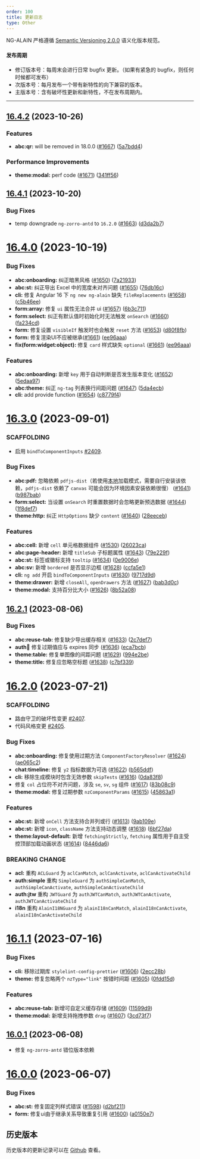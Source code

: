 ```yaml
---
order: 100
title: 更新日志
type: Other
---
```


NG-ALAIN 严格遵循 [Semantic Versioning 2.0.0](http://semver.org/lang/zh-CN/) 语义化版本规范。

#### 发布周期

* 修订版本号：每周末会进行日常 bugfix 更新。（如果有紧急的 bugfix，则任何时候都可发布）
* 次版本号：每月发布一个带有新特性的向下兼容的版本。
* 主版本号：含有破坏性更新和新特性，不在发布周期内。

---

## [16.4.2](https://github.com/ng-alain/delon/compare/16.4.1...16.4.2) (2023-10-26)

### Features

* **abc:qr:** will be removed in 18.0.0 ([#1667](https://github.com/ng-alain/delon/issues/1667)) ([5a7bdd4](https://github.com/ng-alain/delon/commit/5a7bdd42226960c8140397b1a1a377fb87ca725e))

### Performance Improvements

* **theme:modal:** perf code ([#1671](https://github.com/ng-alain/delon/issues/1671)) ([341ff56](https://github.com/ng-alain/delon/commit/341ff56dc67d65d5a545f124a51938366c7722dc))


## [16.4.1](https://github.com/ng-alain/delon/compare/16.4.0...16.4.1) (2023-10-20)

### Bug Fixes

* temp downgrade `ng-zorro-antd` to `16.2.0` ([#1663](https://github.com/ng-alain/delon/issues/1663)) ([d3da2b7](https://github.com/ng-alain/delon/commit/d3da2b753c1ebed589ba51e9f184270508eb0ff9))


# [16.4.0](https://github.com/ng-alain/delon/compare/16.3.0...16.4.0) (2023-10-19)

### Bug Fixes

* **abc:onboarding:** 纠正暗黑风格 ([#1650](https://github.com/ng-alain/delon/issues/1650)) ([7a21933](https://github.com/ng-alain/delon/commit/7a219338660bfbbe18f5ee35ccd1caaabf6e40a4))
* **abc:st:** 纠正导出 Excel 中的宽度未对齐问题 ([#1655](https://github.com/ng-alain/delon/issues/1655)) ([76db16c](https://github.com/ng-alain/delon/commit/76db16c526057138e470244ccef1cd67e853ccc9))
* **cli:** 修复 Angular 16 下 `ng new ng-alain` 缺失 `fileReplacements` ([#1658](https://github.com/ng-alain/delon/issues/1658)) ([c5b46ee](https://github.com/ng-alain/delon/commit/c5b46ee50a3741dba0f0731f2f2326e9fd47b6cd))
* **form:array:** 修复 `ui` 属性无法合并 ui ([#1657](https://github.com/ng-alain/delon/issues/1657)) ([6b3c711](https://github.com/ng-alain/delon/commit/6b3c711f2f56cbf93f2078b6d83a751b9bdd8bde))
* **form:select:** 纠正有默认值时初始化时无法触发 `onSearch` ([#1660](https://github.com/ng-alain/delon/issues/1660)) ([fa234cd](https://github.com/ng-alain/delon/commit/fa234cd2e7a127e4df79a82b6965a03220497143))
* **form:** 修复设置 `visibleIf` 触发时也会触发 `reset` 方法 ([#1653](https://github.com/ng-alain/delon/issues/1653)) ([d80f8fb](https://github.com/ng-alain/delon/commit/d80f8fba87659be8099962817cbd17422a5ae249))
* **form:** 修复渲染UI不应被继承([#1661](https://github.com/ng-alain/delon/issues/1661)) ([ee96aaa](https://github.com/ng-alain/delon/commit/ee96aaac047dfa990aa0ffc2d94808939c3311c5))
* **fix(form:widget:object):** 修复 `card` 样式缺失 `optional` ([#1661](https://github.com/ng-alain/delon/issues/1661)) ([ee96aaa](https://github.com/ng-alain/delon/commit/ee96aaac047dfa990aa0ffc2d94808939c3311c5))

### Features

* **abc:onboarding:** 新增 `key` 用于自动判断是否发生版本变化 ([#1652](https://github.com/ng-alain/delon/issues/1652)) ([5edaa97](https://github.com/ng-alain/delon/commit/5edaa970f508c402d94843bb8260a5d72bdb5870))
* **abc:theme:** 纠正 `ng-tag` 列表换行间距问题 ([#1647](https://github.com/ng-alain/delon/issues/1647)) ([5da4ecb](https://github.com/ng-alain/delon/commit/5da4ecb766c9195609899dbaa543b5eefad82f01))
* **cli:** add provide function ([#1654](https://github.com/ng-alain/delon/issues/1654)) ([c8779f4](https://github.com/ng-alain/delon/commit/c8779f41234364bf8690dcf9c9aa5d90c48eadcd))


# [16.3.0](https://github.com/ng-alain/delon/compare/16.2.1...16.3.0) (2023-09-01)

### SCAFFOLDING

* 启用 `bindToComponentInputs` [#2409](https://github.com/ng-alain/ng-alain/pull/2409/files).

### Bug Fixes

* **abc:pdf:** 忽略依赖 `pdfjs-dist`（若使用[本地](https://ng-alain.com/components/pdf)加载模式，需要自行安装该依赖，`pdfjs-dist` 依赖了 `canvas` 可能会因为环境因素安装依赖很慢） ([#1641](https://github.com/ng-alain/delon/issues/1641)) ([b987bab](https://github.com/ng-alain/delon/commit/b987baba6035eb60872c4ee48198568df140869c))
* **form:select:** 当设置 `onSearch` 时重置数据时会忽略更新预选数据 ([#1644](https://github.com/ng-alain/delon/issues/1644)) ([1f8def7](https://github.com/ng-alain/delon/commit/1f8def70856c091ed677cbd47aed7ca230a2aa79))
* **theme:http:** 纠正 `HttpOptions` 缺少 `content` ([#1640](https://github.com/ng-alain/delon/issues/1640)) ([28eeceb](https://github.com/ng-alain/delon/commit/28eecebd7ab71a1b9a8345c0af1ebe22fd3bc1a6))

### Features

* **abc:cell:** 新增 `cell` 单元格数据组件 ([#1530](https://github.com/ng-alain/delon/issues/1530)) ([26023ca](https://github.com/ng-alain/delon/commit/26023cac7a91cae5383cfffd26d44fba6a95fb9f))
* **abc:page-header:** 新增 `titleSub` 子标题属性 ([#1643](https://github.com/ng-alain/delon/issues/1643)) ([79e229f](https://github.com/ng-alain/delon/commit/79e229f5c1b509dd463c48e4a82b361e5d923920))
* **abc:st:** 标签或徽标支持 `tooltip` ([#1634](https://github.com/ng-alain/delon/issues/1634)) ([0e9006e](https://github.com/ng-alain/delon/commit/0e9006e5b9fd30092b5a808f9b3d8012fd3a060c))
* **abc:sv:** 新增 `bordered` 是否显示边框 ([#1628](https://github.com/ng-alain/delon/issues/1628)) ([ccfa5e1](https://github.com/ng-alain/delon/commit/ccfa5e1d6f5cf1d3f9bc5360bc2e373604ae22a2))
* **cli:** `ng add` 开启 `bindToComponentInputs` ([#1630](https://github.com/ng-alain/delon/issues/1630)) ([9717d9d](https://github.com/ng-alain/delon/commit/9717d9dd4ee1d5ab1526616a99da7b70e8664bd2))
* **theme:drawer:** 新增 `closeAll`, `openDrawers` 方法 ([#1627](https://github.com/ng-alain/delon/issues/1627)) ([bab3d0c](https://github.com/ng-alain/delon/commit/bab3d0c3c648d933784c4623b2714ac227219c5c))
* **theme:modal:** 支持百分比大小 ([#1626](https://github.com/ng-alain/delon/issues/1626)) ([8b52a08](https://github.com/ng-alain/delon/commit/8b52a08d82378a42e06c316757e19e5434e109dc))


## [16.2.1](https://github.com/ng-alain/delon/compare/16.2.0...16.2.1) (2023-08-06)

### Bug Fixes

* **abc:reuse-tab:** 修复缺少导出缓存相关 ([#1633](https://github.com/ng-alain/delon/issues/1633)) ([2c7def7](https://github.com/ng-alain/delon/commit/2c7def75a5b219a58319ab129407f4058010fc44))
* **auth:cookie:** 修复过期值应与 expires 同步 ([#1636](https://github.com/ng-alain/delon/issues/1636)) ([eca7bcb](https://github.com/ng-alain/delon/commit/eca7bcb2e7ba43b3a4b3bb4ab3cd17a7d762a967))
* **theme:table:** 修复单图像的间距问题 ([#1629](https://github.com/ng-alain/delon/issues/1629)) ([994e2be](https://github.com/ng-alain/delon/commit/994e2be90354a55a538ed1b55c413b8ce8cde872))
* **theme:title:** 修复应忽略空标题 ([#1638](https://github.com/ng-alain/delon/issues/1638)) ([c7bf339](https://github.com/ng-alain/delon/commit/c7bf339ee417a3b238cdb7dc18cccd1fe99a6c88))


# [16.2.0](https://github.com/ng-alain/delon/compare/16.1.1...16.2.0) (2023-07-21)

### SCAFFOLDING

* 路由守卫的破坏性变更 [#2407](https://github.com/ng-alain/ng-alain/pull/2407/files).
* 代码风格变更 [#2405](https://github.com/ng-alain/ng-alain/pull/2405/files#diff-a3f38f2cae79a3819f93ff1a9d4cd281cbe8f95696e14a29864f08796d3dc568).

### Bug Fixes

* **abc:onboarding:** 修复使用过期方法 `ComponentFactoryResolver` ([#1624](https://github.com/ng-alain/delon/issues/1624)) ([ae065c2](https://github.com/ng-alain/delon/commit/ae065c21e9ba1ea0d56bae9ceb1e44b7bbb9b0fb))
* **chat:timeline:** 修复 `y2` 指标数据为可选 ([#1622](https://github.com/ng-alain/delon/issues/1622)) ([b565ddf](https://github.com/ng-alain/delon/commit/b565ddfdd7872a43f9fd3b3a1fd33d739f08074c))
* **cli:** 移除生成模块时包含无效参数 `skipTests` ([#1616](https://github.com/ng-alain/delon/issues/1616)) ([0da83f8](https://github.com/ng-alain/delon/commit/0da83f83b90ea5a367d35c6761554d7ebc07bfd0))
* 修复 `col` 占位符不对齐问题，涉及 `se`, `sv`, `sg` 组件 ([#1617](https://github.com/ng-alain/delon/issues/1617)) ([83b08c9](https://github.com/ng-alain/delon/commit/83b08c95ba803cf29e0f10bb354ae4f9170b2295))
* **theme:modal:** 修复过期参数 `nzComponentParams` ([#1615](https://github.com/ng-alain/delon/issues/1615)) ([45863a1](https://github.com/ng-alain/delon/commit/45863a1d62e5751416321cb1d591faf820bb82d3))

### Features

* **abc:st:** 新增 `onCell` 方法支持合并列或行 ([#1613](https://github.com/ng-alain/delon/issues/1613)) ([9ab109e](https://github.com/ng-alain/delon/commit/9ab109e8f99fb1bd4e5b4e99b0b814bf34f0b4ac))
* **abc:st:** 新增 `icon`, `className` 方法支持动态调整 ([#1618](https://github.com/ng-alain/delon/issues/1618)) ([6bf27da](https://github.com/ng-alain/delon/commit/6bf27dac696818ff78b0ee955333e308597c968b))
* **theme:layout-default:** 新增 `fetchingStrictly`, `fetching` 属性用于自主受控顶部加载动画状态 ([#1614](https://github.com/ng-alain/delon/issues/1614)) ([8446da6](https://github.com/ng-alain/delon/commit/8446da6fdd10d07f2e917d91830d95e1c81d2622))

### BREAKING CHANGE

* **acl:** 重构 `ACLGuard` 为 `aclCanMatch`, `aclCanActivate`, `aclCanActivateChild`
* **auth:simple** 重构 `SimpleGuard` 为 `authSimpleCanMatch`, `authSimpleCanActivate`, `authSimpleCanActivateChild`
* **auth:jtw** 重构 `JWTGuard` 为 `authJWTCanMatch`, `authJWTCanActivate`, `authJWTCanActivateChild`
* **i18n** 重构 `AlainI18NGuard` 为 `alainI18nCanMatch`, `alainI18nCanActivate`, `alainI18nCanActivateChild`


# [16.1.1](https://github.com/ng-alain/delon/compare/16.0.1...16.1.0) (2023-07-16)

### Bug Fixes

* **cli:** 移除过期库 `stylelint-config-prettier` ([#1606](https://github.com/ng-alain/delon/issues/1606)) ([2ecc28b](https://github.com/ng-alain/delon/commit/2ecc28b53773d9b5215ebd720be4ead55d78c705))
* **theme:** 修复忽略两个 `nzType="link"` 按错时间距 ([#1605](https://github.com/ng-alain/delon/issues/1605)) ([0fdd15d](https://github.com/ng-alain/delon/commit/0fdd15dd0922bf6570d38fabd1afc1ca755b87a2))

### Features

* **abc:reuse-tab:** 新增可自定义缓存存储 ([#1609](https://github.com/ng-alain/delon/issues/1609)) ([11599d9](https://github.com/ng-alain/delon/commit/11599d9566712c707146e4ac299ec6efc2d82b01))
* **theme:modal:** 新增支持拖拽参数 `drag` ([#1607](https://github.com/ng-alain/delon/issues/1607)) ([3cd73f7](https://github.com/ng-alain/delon/commit/3cd73f7f86a76a7ea450f839e9ad359f6afd0da4))


## [16.0.1](https://github.com/ng-alain/delon/compare/16.0.0...16.0.1) (2023-06-08)

* 修复 `ng-zorro-antd` 错位版本依赖

# [16.0.0](https://github.com/ng-alain/delon/compare/15.2.1...16.0.0) (2023-06-07)

### Bug Fixes

* **abc:st:** 修复固定列样式错误 ([#1598](https://github.com/ng-alain/delon/issues/1598)) ([d2bf211](https://github.com/ng-alain/delon/commit/d2bf211a35df8bcbee165b54bcda4b2dcf69c6f0))
* **form:** 修复ui由于继承关系导致重复引用 ([#1600](https://github.com/ng-alain/delon/issues/1600)) ([a0150e7](https://github.com/ng-alain/delon/commit/a0150e7520376064469cfa5ae0e3394635620022))


## 历史版本

历史版本的更新记录可以在 [Github](https://github.com/ng-alain/ng-alain/releases) 查看。
